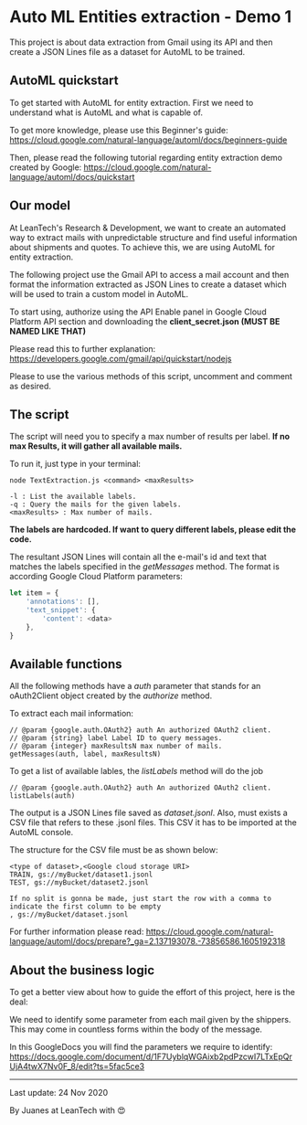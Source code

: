 
# Auto ML Entities extraction - Demo 1

This project is about data extraction from Gmail using its API and then create a JSON Lines file as a dataset for AutoML to be trained.

## AutoML quickstart

To get started with AutoML for entity extraction. First we need to understand what is AutoML and what is capable of.

To get more knowledge, please use this Beginner's guide: https://cloud.google.com/natural-language/automl/docs/beginners-guide

Then, please read the following tutorial regarding entity extraction demo created by Google: https://cloud.google.com/natural-language/automl/docs/quickstart

## Our model

At LeanTech's Research & Development, we want to create an automated way to extract mails with unpredictable structure and find useful information about shipments and quotes. To achieve this, we are using AutoML for entity extraction.

The following project use the Gmail API to access a mail account and then format the information extracted as JSON Lines to create a dataset which will be used to train a custom model in AutoML.

To start using, authorize using the API Enable panel in Google Cloud Platform API section and downloading the **client_secret.json (MUST BE NAMED LIKE THAT)**

Please read this to further explanation: https://developers.google.com/gmail/api/quickstart/nodejs

Please to use the various methods of this script, uncomment and comment as desired.

## The script

The script will need you to specify a max number of results per label. **If no max Results, it will gather all available mails.**

To run it, just type in your terminal:

```console
node TextExtraction.js <command> <maxResults>

-l : List the available labels.
-q : Query the mails for the given labels.
<maxResults> : Max number of mails.
```

**The labels are hardcoded. If want to query different labels, please edit the code.**

The resultant JSON Lines will contain all the e-mail's id and text that matches the labels specified in the *getMessages* method. The format is according Google Cloud Platform parameters:

```javascript
let item = {
    'annotations': [],
    'text_snippet': {
        'content': <data>
    },
}
```

## Available functions
All the following methods have a *auth* parameter that stands for an oAuth2Client object created by the *authorize* method.

To extract each mail information:

	// @param {google.auth.OAuth2} auth An authorized OAuth2 client.
    // @param {string} label Label ID to query messages.
	// @param {integer} maxResultsN max number of mails.
	getMessages(auth, label, maxResultsN)

To get a list of available lables, the *listLabels* method will do the job

    // @param {google.auth.OAuth2} auth An authorized OAuth2 client.
	listLabels(auth)

The output is a JSON Lines file saved as *dataset.jsonl*. Also, must exists a CSV file that refers to these .jsonl files. This CSV it has to be imported at the AutoML console.

The structure for the CSV file must be as shown below:

	<type of dataset>,<Google cloud storage URI>
	TRAIN, gs://myBucket/dataset1.jsonl
	TEST, gs://myBucket/dataset2.jsonl

	If no split is gonna be made, just start the row with a comma to indicate the first column to be empty
	, gs://myBucket/dataset.jsonl

For further information please read: https://cloud.google.com/natural-language/automl/docs/prepare?_ga=2.137193078.-73856586.1605192318

## About the business logic

To get a better view about how to guide the effort of this project, here is the deal:

We need to identify some parameter from each mail given by the shippers. This may come in countless forms within the body of the message.

In this GoogleDocs you will find the parameters we require to identify: https://docs.google.com/document/d/1F7UyblqWGAixb2pdPzcwI7LTxEpQrUjA4twX7Nv0F_8/edit?ts=5fac5ce3

___

Last update: 24 Nov 2020

By Juanes at LeanTech with :heart_eyes:
